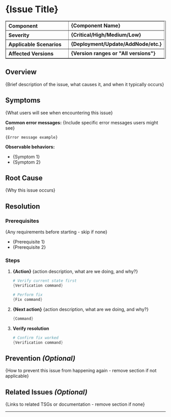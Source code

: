 <!-- 
Troubleshoot Template
- Focus on providing systematic troubleshooting guidance for specific issues
- Replace all {placeholders} with relevant content
- This template provides a suggested structure - adapt sections as needed for your specific issue
- Skip optional sections if they don't add value

Styling
- Images should be placed in the `./images` folder and referenced
- Any code block should be wrapped in triple backticks (```) with language identifier
- Use numbered lists for sequential steps and bullet points for symptoms/options

Coding Standards
- All code snippets MUST be safe to execute in a production environment
- Check that the environment is in the expected state before performing mitigation

You can use this regex to find placeholders that need to be replaced (search by Regex in your editor): \{([^}]+)\}
-->
# {Issue Title}

<table border="1" cellpadding="6" cellspacing="0" style="border-collapse:collapse; margin-bottom:1em;">
  <tr>
    <th style="text-align:left; width: 180px;">Component</th>
    <td><strong>{Component Name}</strong></td>
  </tr>
  <tr>
    <th style="text-align:left; width: 180px;">Severity</th>
    <td><strong>{Critical/High/Medium/Low}</strong></td>
  </tr>
  <tr>
    <th style="text-align:left;">Applicable Scenarios</th>
    <td><strong>{Deployment/Update/AddNode/etc.}</strong></td>
  </tr>
  <tr>
    <th style="text-align:left;">Affected Versions</th>
    <td><strong>{Version ranges or "All versions"}</strong></td>
  </tr>
</table>

## Overview

{Brief description of the issue, what causes it, and when it typically occurs}

## Symptoms

{What users will see when encountering this issue}

**Common error messages:**
{Include specific error messages users might see}
```
{Error message example}
```

**Observable behaviors:**
- {Symptom 1}
- {Symptom 2}

## Root Cause

{Why this issue occurs}

## Resolution

### Prerequisites
{Any requirements before starting - skip if none}
- {Prerequisite 1}
- {Prerequisite 2}

### Steps

1. **{Action}**
   {action description, what are we doing, and why?}
   ```powershell
   # Verify current state first
   {Verification command}
   
   # Perform fix
   {Fix command}
   ```

2. **{Next action}**
   {action description, what are we doing, and why?}
   ```powershell
   {Command}
   ```

3. **Verify resolution**
   ```powershell
   # Confirm fix worked
   {Verification command}
   ```

## Prevention _(Optional)_

{How to prevent this issue from happening again - remove section if not applicable}

## Related Issues _(Optional)_

{Links to related TSGs or documentation - remove section if none}

---